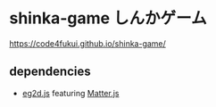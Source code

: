 # shinka-game しんかゲーム

https://code4fukui.github.io/shinka-game/

## dependencies

- [eg2d.js](https://github.com/code4fukui/shinka-game/blob/main/eg2d.js) featuring [Matter.js](https://brm.io/matter-js/)

